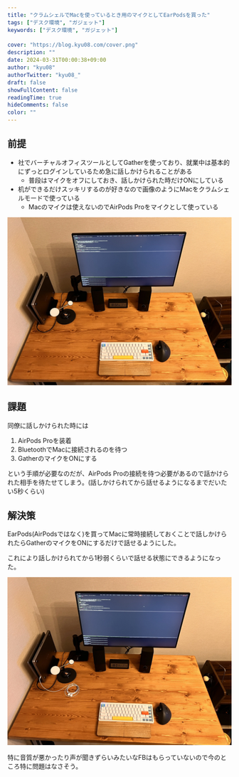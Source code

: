 ```yaml
---
title: "クラムシェルでMacを使っているとき用のマイクとしてEarPodsを買った"
tags: ["デスク環境", "ガジェット"]
keywords: ["デスク環境", "ガジェット"]

cover: "https://blog.kyu08.com/cover.png"
description: ""
date: 2024-03-31T00:00:38+09:00
author: "kyu08"
authorTwitter: "kyu08_"
draft: false
showFullContent: false
readingTime: true
hideComments: false
color: ""
---
```


## 前提
- 社でバーチャルオフィスツールとしてGatherを使っており、就業中は基本的にずっとログインしているため急に話しかけられることがある
    - 普段はマイクをオフにしておき、話しかけられた時だけONにしている
- 机ができるだけスッキリするのが好きなので画像のようにMacをクラムシェルモードで使っている
    - Macのマイクは使えないのでAirPods Proをマイクとして使っている

![desk-without-earpods.webp](desk-without-earpods.webp)

## 課題
同僚に話しかけられた時には

1. AirPods Proを装着
1. BluetoothでMacに接続されるのを待つ
1. GatherのマイクをONにする

という手順が必要なのだが、AirPods Proの接続を待つ必要があるので話かけられた相手を待たせてしまう。(話しかけられてから話せるようになるまでだいたい5秒くらい)

## 解決策
EarPods(AirPodsではなく)を買ってMacに常時接続しておくことで話しかけられたらGatherのマイクをONにするだけで話せるようにした。

これにより話しかけられてから1秒弱くらいで話せる状態にできるようになった。

![desk-with-earpods.webp](desk-with-earpods.webp)

特に音質が悪かったり声が聞きずらいみたいなFBはもらっていないので今のところ特に問題はなさそう。
